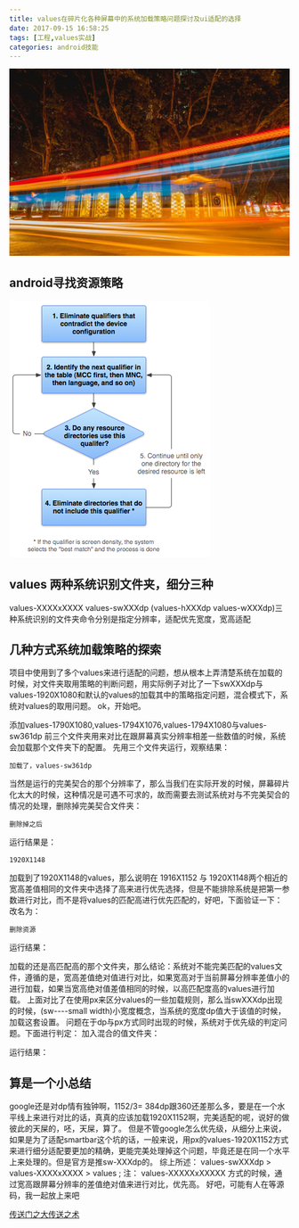 ```yaml
---
title: values在碎片化各种屏幕中的系统加载策略问题探讨及ui适配的选择
date: 2017-09-15 16:58:25
tags: [工程,values实战]
categories: android技能
---
```

![image](2017-09-15-md/night.jpg)
<!-- more -->
## android寻找资源策略
![image](2017-09-15-md/res-selection-flowchart.png)


## values 两种系统识别文件夹，细分三种

values-XXXXxXXXX values-swXXXdp (values-hXXXdp values-wXXXdp)三种系统识别的文件夹命令分别是指定分辨率，适配优先宽度，宽高适配

## 几种方式系统加载策略的探索

项目中使用到了多个values来进行适配的问题，想从根本上弄清楚系统在加载的时候，对文件夹取用策略的判断问题，用实际例子对比了一下swXXXdp与values-1920X1080和默认的values的加载其中的策略指定问题，混合模式下，系统对values的取用问题。
ok，开始吧。

添加values-1790X1080,values-1794X1076,values-1794X1080与values-sw361dp
前三个文件夹用来对比在跟屏幕真实分辨率相差一些数值的时候，系统会加载那个文件夹下的配置。
先用三个文件夹运行，观察结果：

	加载了，values-sw361dp


当然是运行的完美契合的那个分辨率了，那么当我们在实际开发的时候，屏幕碎片化太大的时候，这种情况是可遇不可求的，故而需要去测试系统对与不完美契合的情况的处理，删除掉完美契合文件夹：

	删除掉之后

运行结果是：

	1920X1148

加载到了1920X1148的values，那么说明在 1916X1152 与 1920X1148两个相近的宽高差值相同的文件夹中选择了高来进行优先选择，但是不能排除系统是把第一参数进行对比，而不是将values的匹配高进行优先匹配的，好吧，下面验证一下：
改名为：

	删除资源

运行结果：

 	

加载的还是高匹配高的那个文件夹，那么结论：系统对不能完美匹配的values文件，遵循的是，宽高差值绝对值进行对比，如果宽高对于当前屏幕分辨率差值小的进行加载，如果当宽高绝对值差值相同的时候，以高匹配度高的values进行加载。
上面对比了在使用px来区分values的一些加载规则，那么当swXXXdp出现的时候，(sw----small width)小宽度概念，当系统的宽度dp值大于该值的时候，加载这套设置。
问题在于dp与px方式同时出现的时候，系统对于优先级的判定问题。下面进行判定：
加入混合的值文件夹：

运行结果：


## 算是一个小总结

google还是对dp情有独钟啊，1152/3= 384dp跟360还差那么多，要是在一个水平线上来进行对比的话，真真的应该加载1920X1152啊，完美适配的呢，说好的做彼此的天屎的，呸，天屎，算了。
但是不管google怎么优先级，从细分上来说，如果是为了适配smartbar这个坑的话，一般来说，用px的values-1920X1152方式来进行细分适配要更加的精确，更能完美处理掉这个问题，毕竟还是在同一个水平上来处理的。但是官方是推sw-XXXdp的。
综上所述：
values-swXXXdp  > values-XXXXxXXXX  > values ;
注： values-XXXXXxXXXXX 方式的时候，通过宽高跟屏幕分辨率的差值绝对值来进行对比，优先高。
好吧，可能有人在等源码，我一起放上来吧

[传送门之大传送之术](https://github.com/Begin-With-Start/Adaptation.git)